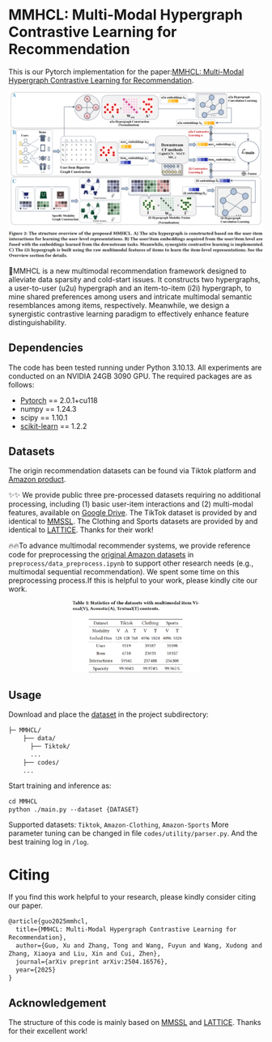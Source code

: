 # MMHCL: Multi-Modal Hypergraph Contrastive Learning for Recommendation

This is our Pytorch implementation for the paper:[MMHCL: Multi-Modal Hypergraph Contrastive Learning for Recommendation](https://arxiv.org/abs/2504.16576).

<p align="center">
<img src="./image/MMHCL.png" alt="MMHCL" />
</p>

🚀MMHCL is a new multimodal recommendation framework designed to alleviate data sparsity and cold-start issues. It constructs two hypergraphs, a user-to-user (u2u) hypergraph and an item-to-item (i2i) hypergraph, to mine shared preferences among users and intricate multimodal semantic resemblances among items, respectively. Meanwhile, we design a synergistic contrastive learning paradigm to effectively enhance feature distinguishability.

<h2>Dependencies </h2>
The code has been tested running under Python 3.10.13. All experiments are conducted on an NVIDIA 24GB 3090 GPU. The required packages are as follows:

* [Pytorch](https://pytorch.org/) == 2.0.1+cu118
* numpy == 1.24.3
* scipy == 1.10.1
* [scikit-learn](https://scikit-learn.org/stable/) == 1.2.2

<h2>Datasets</h2>

The origin recommendation datasets can be found via Tiktok platform and [Amazon product](http://jmcauley.ucsd.edu/data/amazon/links.html).

✨✨
We provide public three pre-processed datasets requiring no additional processing, including (1) basic user-item interactions and (2) multi-modal features, available on [Google Drive](https://drive.google.com/drive/folders/1yitfcangRzsWtYM1MokMyWPGPr8heBxB?usp=drive_link).
The TikTok dataset is provided by and identical to [MMSSL](https://github.com/HKUDS/MMSSL). The Clothing and Sports datasets are provided by and identical to [LATTICE](https://github.com/CRIPAC-DIG/LATTICE). Thanks for their work!

🔥🔥To advance multimodal recommender systems, we provide reference code for preprocessing the [original Amazon datasets](http://jmcauley.ucsd.edu/data/amazon/links.html) in `preprocess/data_preprocess.ipynb` to support other research needs (e.g., multimodal sequential recommendation). 
We spent some time on this preprocessing process.If this is helpful to your work, please kindly cite our work. 
<p align="center">
<img src="./image/Datasets.png" width="50%" height="50%" alt="Datasets" />
</p>
<h2>Usage </h2>

Download and place the [dataset](https://drive.google.com/drive/folders/1yitfcangRzsWtYM1MokMyWPGPr8heBxB?usp=drive_link) in the project subdirectory:
  ```
  ├─ MMHCL/ 
      ├── data/
        ├── Tiktok/
        ...
      ├── codes/
      ...
  ```
Start training and inference as:

```
cd MMHCL
python ./main.py --dataset {DATASET}
```
Supported datasets:  `Tiktok`, `Amazon-Clothing`, `Amazon-Sports`
More parameter tuning can be changed in file `codes/utility/parser.py`. And the best training log in `/log`.

<h1> Citing </h1>

If you find this work helpful to your research, please kindly consider citing our paper.


```
@article{guo2025mmhcl,
  title={MMHCL: Multi-Modal Hypergraph Contrastive Learning for Recommendation},
  author={Guo, Xu and Zhang, Tong and Wang, Fuyun and Wang, Xudong and Zhang, Xiaoya and Liu, Xin and Cui, Zhen},
  journal={arXiv preprint arXiv:2504.16576},
  year={2025}
}
```


## Acknowledgement

The structure of this code is mainly based on [MMSSL](https://github.com/HKUDS/MMSSL) and [LATTICE](https://github.com/CRIPAC-DIG/LATTICE). Thanks for their excellent work!

